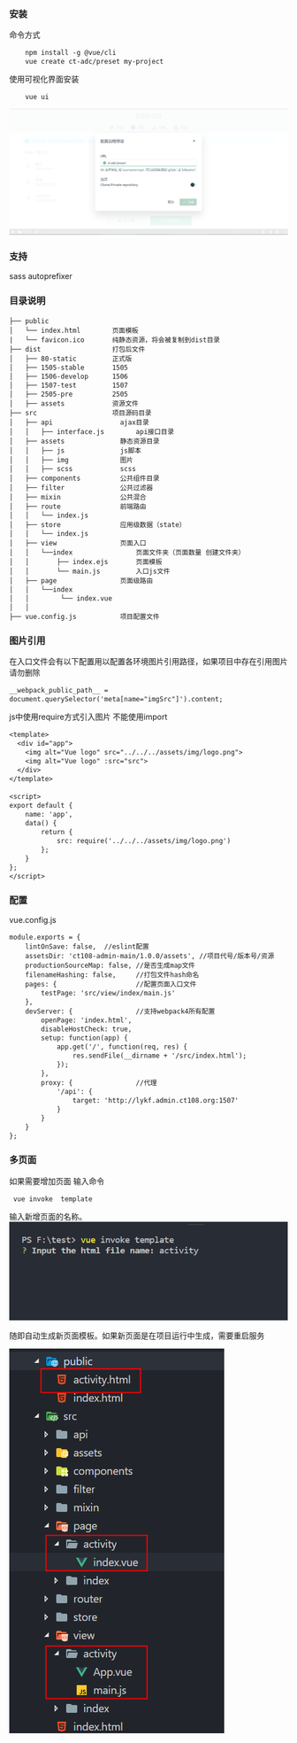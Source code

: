 ### 安装

命令方式
```
	npm install -g @vue/cli
	vue create ct-adc/preset my-project
```

使用可视化界面安装
```
	vue ui
```

![image](https://github.com/ct-adc/preset/blob/master/screenshots/shots1.png)

### 支持

 sass autoprefixer 

### 目录说明

    ├── public                
	│   └── index.html        页面模板
	|   └── favicon.ico       纯静态资源，将会被复制到dist目录
	├── dist                  打包后文件
    │   ├── 80-static         正式版
    │   ├── 1505-stable       1505
    │   ├── 1506-develop      1506
    │   ├── 1507-test         1507
    │   ├── 2505-pre          2505
    │   ├── assets            资源文件
    ├── src                   项目源码目录
    │   ├── api               	ajax目录
    │   │   ├── interface.js  		api接口目录
    │   ├── assets            	静态资源目录
    │   │   ├── js            	js脚本
	│   │   ├── img           	图片
	│   │   ├── scss          	scss
	│   ├── components        	公共组件目录
	│   ├── filter            	公共过滤器
	│   ├── mixin             	公共混合
    │   ├── route             	前端路由
    │   │   └── index.js
    │   ├── store             	应用级数据（state）
    │   │   └── index.js
	│   ├── view              	页面入口
    │   │   └──index          		页面文件夹（页面数量 创建文件夹）
	│   │       ├── index.ejs      	页面模板
    │   │       └── main.js        	入口js文件
    │   ├── page              	页面级路由
    │   │   └──index 
    │   │        └── index.vue
	│   │
	├── vue.config.js         	项目配置文件

### 图片引用


在入口文件会有以下配置用以配置各环境图片引用路径，如果项目中存在引用图片 请勿删除
```
__webpack_public_path__ = document.querySelector('meta[name="imgSrc"]').content;
```
js中使用require方式引入图片 不能使用import
```
<template>
  <div id="app">
    <img alt="Vue logo" src="../../../assets/img/logo.png">
    <img alt="Vue logo" :src="src">
  </div>
</template>

<script>
export default {
    name: 'app',
    data() {
        return {
            src: require('../../../assets/img/logo.png')
        };
    }
};
</script>

```
### 配置
vue.config.js
```
module.exports = {
    lintOnSave: false,  //eslint配置
    assetsDir: 'ct108-admin-main/1.0.0/assets', //项目代号/版本号/资源
    productionSourceMap: false, //是否生成map文件
    filenameHashing: false,     //打包文件hash命名
    pages: {                    //配置页面入口文件
        testPage: 'src/view/index/main.js'
    },
    devServer: {                //支持webpack4所有配置
        openPage: 'index.html',
        disableHostCheck: true,
        setup: function(app) {
            app.get('/', function(req, res) {
                res.sendFile(__dirname + '/src/index.html');
            });
        },
        proxy: {                //代理
            '/api': {
                target: 'http://lykf.admin.ct108.org:1507'
            } 
        }
    }
};

```

### 多页面
如果需要增加页面  输入命令
```
 vue invoke  template
```
输入新增页面的名称。
![image](https://github.com/ct-adc/preset/blob/master/screenshots/shots2.png)

随即自动生成新页面模板。如果新页面是在项目运行中生成，需要重启服务

![image](https://github.com/ct-adc/preset/blob/master/screenshots/shots3.png)
